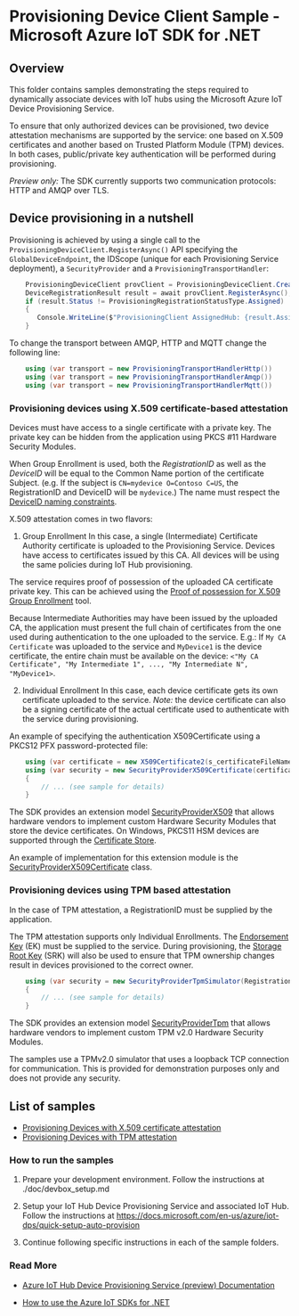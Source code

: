 # Provisioning Device Client Sample - Microsoft Azure IoT SDK for .NET

## Overview

This folder contains samples demonstrating the steps required to dynamically associate devices with IoT hubs using the Microsoft Azure IoT Device Provisioning Service.

To ensure that only authorized devices can be provisioned, two device attestation mechanisms are supported by the service: one based on X.509 certificates and another based on Trusted Platform Module (TPM) devices. In both cases, public/private key authentication will be performed during provisioning.

_Preview only:_ The SDK currently supports two communication protocols: HTTP and AMQP over TLS.

## Device provisioning in a nutshell

Provisioning is achieved by using a single call to the `ProvisioningDeviceClient.RegisterAsync()` API specifying the `GlobalDeviceEndpoint`, the IDScope (unique for each Provisioning Service deployment), a `SecurityProvider` and a `ProvisioningTransportHandler`:

```C#
    ProvisioningDeviceClient provClient = ProvisioningDeviceClient.Create(globalDeviceEndpoint, s_idScope, security, transport);
    DeviceRegistrationResult result = await provClient.RegisterAsync();
    if (result.Status != ProvisioningRegistrationStatusType.Assigned) 
    {
       Console.WriteLine($"ProvisioningClient AssignedHub: {result.AssignedHub}; DeviceID: {result.DeviceId}");
    }
```

To change the transport between AMQP, HTTP and MQTT change the following line:
```C#
    using (var transport = new ProvisioningTransportHandlerHttp())
    using (var transport = new ProvisioningTransportHandlerAmqp())
    using (var transport = new ProvisioningTransportHandlerMqtt())
```

### Provisioning devices using X.509 certificate-based attestation

Devices must have access to a single certificate with a private key. The private key can be hidden from the application using PKCS #11 Hardware Security Modules.

When Group Enrollment is used, both the _RegistrationID_ as well as the _DeviceID_ will be equal to the Common Name portion of the certificate Subject. (e.g. If the subject is `CN=mydevice O=Contoso C=US`, the RegistrationID and DeviceID will be `mydevice`.) The name must respect the [DeviceID naming constraints](https://docs.microsoft.com/en-us/azure/iot-hub/iot-hub-devguide-identity-registry).

X.509 attestation comes in two flavors: 

1. Group Enrollment
In this case, a single (Intermediate) Certificate Authority certificate is uploaded to the Provisioning Service. Devices have access to certificates issued by this CA. All devices will be using the same policies during IoT Hub provisioning.

The service requires proof of possession of the uploaded CA certificate private key. This can be achieved using the [Proof of possession for X.509 Group Enrollment](../../Samples/service/GroupCertificateVerificationSample) tool.

Because Intermediate Authorities may have been issued by the uploaded CA, the application must present the full chain of certificates from the one used during authentication to the one uploaded to the service. E.g.: If `My CA Certificate` was uploaded to the service and `MyDevice1` is the device certificate, the entire chain must be available on the device: 
`<"My CA Certificate", "My Intermediate 1", ..., "My Intermediate N", "MyDevice1>`.

2. Individual Enrollment
In this case, each device certificate gets its own certificate uploaded to the service.
_Note:_ the device certificate can also be a signing certificate of the actual certificate used to authenticate with the service during provisioning.

An example of specifying the authentication X509Certificate using a PKCS12 PFX password-protected file:

```C#
    using (var certificate = new X509Certificate2(s_certificateFileName, certificatePassword))
    using (var security = new SecurityProviderX509Certificate(certificate))
    {
        // ... (see sample for details)
    }
```

The SDK provides an extension model [SecurityProviderX509](https://github.com/Azure/azure-iot-sdk-csharp/blob/master/shared/src/SecurityProviderX509.cs) that allows hardware vendors to implement custom Hardware Security Modules that store the device certificates. On Windows, PKCS11 HSM devices are supported through the [Certificate Store](https://docs.microsoft.com/en-us/windows-hardware/drivers/install/certificate-stores).

An example of implementation for this extension module is the [SecurityProviderX509Certificate](https://github.com/Azure/azure-iot-sdk-csharp/blob/master/shared/src/SecurityProviderX509Certificate.cs) class.

### Provisioning devices using TPM based attestation

In the case of TPM attestation, a RegistrationID must be supplied by the application.

The TPM attestation supports only Individual Enrollments. The [Endorsement Key](https://technet.microsoft.com/en-us/library/cc770443(v=ws.11).aspx) (EK) must be supplied to the service. During provisioning, the [Storage Root Key](https://technet.microsoft.com/en-us/library/cc753560(v=ws.11).aspx) (SRK) will also be used to ensure that TPM ownership changes result in devices provisioned to the correct owner.


```C#
    using (var security = new SecurityProviderTpmSimulator(RegistrationId))
    {
        // ... (see sample for details)
    }
```

The SDK provides an extension model [SecurityProviderTpm](https://github.com/Azure/azure-iot-sdk-csharp/blob/master/shared/src/SecurityProviderTpm.cs) that allows hardware vendors to implement custom TPM v2.0 Hardware Security Modules.

The samples use a TPMv2.0 simulator that uses a loopback TCP connection for communication. This is provided for demonstration purposes only and does not provide any security.

## List of samples

- [Provisioning Devices with X.509 certificate attestation](X509Sample)
- [Provisioning Devices with TPM attestation](TpmSample)

### How to run the samples

1. Prepare your development environment. Follow the instructions at ./doc/devbox_setup.md

2. Setup your IoT Hub Device Provisioning Service and associated IoT Hub. Follow the instructions at https://docs.microsoft.com/en-us/azure/iot-dps/quick-setup-auto-provision

4. Continue following specific instructions in each of the sample folders.

### Read More

- [Azure IoT Hub Device Provisioning Service (preview) Documentation](https://docs.microsoft.com/en-us/azure/iot-dps/)

- [How to use the Azure IoT SDKs for .NET](https://github.com/azure/azure-iot-sdk-csharp#how-to-use-the-azure-iot-sdks-for-net)
